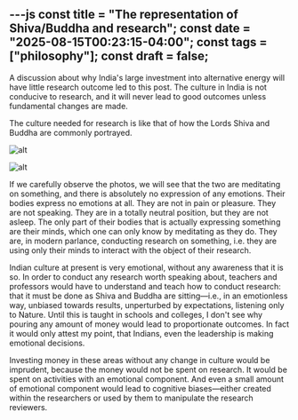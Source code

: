 ---js
const title = "The representation of Shiva/Buddha and research";
const date = "2025-08-15T00:23:15-04:00";
const tags = ["philosophy"];
const draft = false;
---


A discussion about why India's large investment into alternative energy will have little research outcome led to this post. The culture in India is not conducive to research, and it will never lead to good outcomes unless fundamental changes are made.

The culture needed for research is like that of how the Lords Shiva and Buddha are commonly portrayed.

![alt](https://en.m.wikipedia.org/wiki/Shiva#/media/File%3ABangalore_Shiva.jpg)

![alt](https://upload.wikimedia.org/wikipedia/commons/8/8d/Buddha_meditating.jpg)

If we carefully observe the photos, we will see that the two are meditating on something, and there is absolutely no expression of any emotions. Their bodies express no emotions at all. They are not in pain or pleasure. They are not speaking. They are in a totally neutral position, but they are not asleep. The only part of their bodies that is actually expressing something are their minds, which one can only know by meditating as they do. They are, in modern parlance, conducting research on something, i.e. they are using only their minds to interact with the object of their research.

Indian culture at present is very emotional, without any awareness that it is so. In order to conduct any research worth speaking about, teachers and professors would have to understand and teach how to conduct research: that it must be done as Shiva and Buddha are sitting—i.e., in an emotionless way, unbiased towards results, unperturbed by expectations, listening only to Nature. Until this is taught in schools and colleges, I don't see why pouring any amount of money would lead to proportionate outcomes.  In fact it would only attest my point, that Indians, even the leadership is making emotional decisions.

Investing money in these areas without any change in culture would be imprudent, because the money would not be spent on research. It would be spent on activities with an emotional component. And even a small amount of emotional component would lead to cognitive biases—either created within the researchers or used by them to manipulate the research reviewers.



